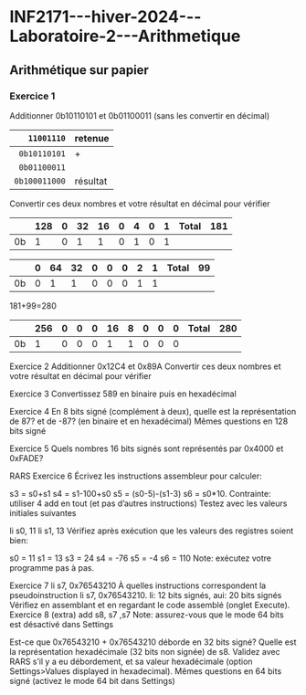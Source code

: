 # INF2171---hiver-2024---Laboratoire-2---Arithmetique

## Arithmétique sur papier

### Exercice 1
Additionner 0b10110101 et 0b01100011 (sans les convertir en décimal)

|``   11001110``|retenue |
|--------------:|--------|
|`` 0b10110101``|+       |
|`` 0b01100011``|        |
|``0b100011000``|résultat|

Convertir ces deux nombres et votre résultat en décimal pour vérifier

|  |128|0|32|16|0|4|0|1|Total|181|
|--|---|-|--|--|-|-|-|-|-----|---|
|0b|  1|0| 1| 1|0|1|0|1|     |   |

|  |0|64|32|0|0|0|2|1|Total|99|
|--|-|--|--|-|-|-|-|-|-----|--|
|0b|0| 1| 1|0|0|0|1|1|     |  |

181+99=280

|  |256|0|0|0|16|8|0|0|0|Total|280|
|--|---|-|-|-|--|-|-|-|-|-----|---|
|0b|  1|0|0|0| 1|1|0|0|0|     |   |

Exercice 2
Additionner 0x12C4 et 0x89A
Convertir ces deux nombres et votre résultat en décimal pour vérifier

Exercice 3
Convertissez 589 en binaire puis en hexadécimal

Exercice 4
En 8 bits signé (complément à deux), quelle est la représentation de 87? et de -87? (en binaire et en hexadécimal)
Mêmes questions en 128 bits signé

Exercice 5
Quels nombres 16 bits signés sont représentés par 0x4000 et 0xFADE?

RARS
Exercice 6
Écrivez les instructions assembleur pour calculer:

s3 = s0+s1
s4 = s1-100+s0
s5 = (s0-5)-(s1-3)
s6 = s0*10. Contrainte: utiliser 4 add en tout (et pas d’autres instructions)
Testez avec les valeurs initiales suivantes

li s0, 11
li s1, 13
Vérifiez après exécution que les valeurs des registres soient bien:

s0 = 11
s1 = 13
s3 = 24
s4 = -76
s5 = -4
s6 = 110
Note: exécutez votre programme pas à pas.

Exercice 7
li s7, 0x76543210
À quelles instructions correspondent la pseudoinstruction li s7, 0x76543210.
li: 12 bits signés, aui: 20 bits signés
Vérifiez en assemblant et en regardant le code assemblé (onglet Execute).
Exercice 8 (extra)
add s8, s7 ,s7
Note: assurez-vous que le mode 64 bits est désactivé dans Settings

Est-ce que 0x76543210 + 0x76543210 déborde en 32 bits signé?
Quelle est la représentation hexadécimale (32 bits non signée) de s8.
Validez avec RARS s’il y a eu débordement, et sa valeur hexadécimale (option Settings>Values displayed in hexadecimal).
Mêmes questions en 64 bits signé (activez le mode 64 bit dans Settings)